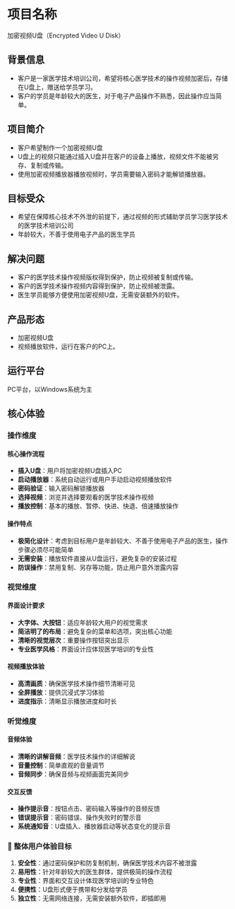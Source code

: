 # 项目名称

加密视频U盘（Encrypted Video U Disk）

## 背景信息

- 客户是一家医学技术培训公司，希望将核心医学技术的操作视频加密后，存储在U盘上，赠送给学员学习。
- 客户的学员是年龄较大的医生，对于电子产品操作不熟悉，因此操作应当简单。

## 项目简介

- 客户希望制作一个加密视频U盘
- U盘上的视频只能通过插入U盘并在客户的设备上播放，视频文件不能被另存、复制或传输。
- 使用加密视频播放器播放视频时，学员需要输入密码才能解锁播放器。

## 目标受众

- 希望在保障核心技术不外泄的前提下，通过视频的形式辅助学员学习医学技术的医学技术培训公司
- 年龄较大，不善于使用电子产品的医生学员

## 解决问题

- 客户的医学技术操作视频版权得到保护，防止视频被复制或传输。
- 客户的医学技术操作视频内容得到保护，防止视频被泄露。
- 医生学员能够方便使用加密视频U盘，无需安装额外的软件。

## 产品形态

- 加密视频U盘
- 视频播放软件，运行在客户的PC上。

## 运行平台

PC平台，以Windows系统为主

## 核心体验

### 操作维度

#### 核心操作流程

- **插入U盘**：用户将加密视频U盘插入PC
- **启动播放器**：系统自动运行或用户手动启动视频播放软件
- **密码验证**：输入密码解锁播放器
- **选择视频**：浏览并选择要观看的医学技术操作视频
- **播放控制**：基本的播放、暂停、快进、快退、倍速播放操作

#### 操作特点

- **极简化设计**：考虑到目标用户是年龄较大、不善于使用电子产品的医生，操作步骤必须尽可能简单
- **无需安装**：播放软件直接从U盘运行，避免复杂的安装过程
- **防误操作**：禁用复制、另存等功能，防止用户意外泄露内容

### 视觉维度

#### 界面设计要求

- **大字体、大按钮**：适应年龄较大用户的视觉需求
- **简洁明了的布局**：避免复杂的菜单和选项，突出核心功能
- **清晰的视觉层次**：重要操作按钮突出显示
- **专业医学风格**：界面设计应体现医学培训的专业性

#### 视频播放体验

- **高清画质**：确保医学技术操作细节清晰可见
- **全屏播放**：提供沉浸式学习体验
- **进度指示**：清晰显示播放进度和时长

### 听觉维度

#### 音频体验

- **清晰的讲解音频**：医学技术操作的详细解说
- **音量控制**：简单直观的音量调节
- **音频同步**：确保音频与视频画面完美同步

#### 交互反馈

- **操作提示音**：按钮点击、密码输入等操作的音频反馈
- **错误提示音**：密码错误、操作失败时的警示音
- **系统通知音**：U盘插入、播放器启动等状态变化的提示音

### 🎯 整体用户体验目标

1. **安全性**：通过密码保护和防复制机制，确保医学技术内容不被泄露
2. **易用性**：针对年龄较大的医生群体，提供极简的操作流程
3. **专业性**：界面和交互设计体现医学培训的专业特色
4. **便携性**：U盘形式便于携带和分发给学员
5. **独立性**：无需网络连接，无需安装额外软件，即插即用
